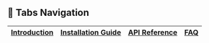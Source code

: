 ## 📂 Tabs Navigation

| [Introduction](./introduction.md) | [Installation Guide](./installation.md) | [API Reference](./api.md) | [FAQ](./faq.md) |
|------------------------------------|-----------------------------------------|---------------------------|-----------------|
